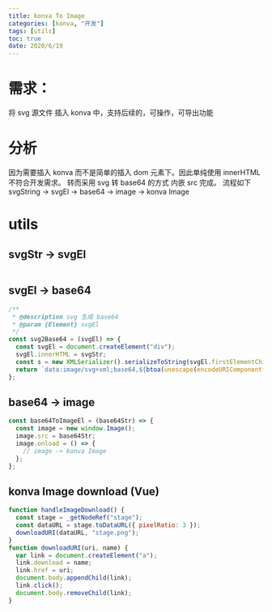 ```yaml
---
title: konva To Image
categories: [konva, "开发"]
tags: [utils]
toc: true
date: 2020/6/19
---
```


# 需求：

将 svg 源文件 插入 konva 中，支持后续的，可操作，可导出功能

# 分析

因为需要插入 konva 而不是简单的插入 dom 元素下。因此单纯使用 innerHTML 不符合开发需求。
转而采用 svg 转 base64 的方式 内嵌 src 完成。
流程如下 svgString -> svgEl -> base64 -> image -> konva Image

# utils

## svgStr -> svgEl

```js
```

## svgEl -> base64

```js
/**
 * @description svg 生成 base64
 * @param {Element} svgEl
 */
const svg2Base64 = (svgEl) => {
  const svgEl = document.createElement("div");
  svgEl.innerHTML = svgStr;
  const s = new XMLSerializer().serializeToString(svgEl.firstElementChild);
  return `data:image/svg+xml;base64,${btoa(unescape(encodeURIComponent(s)))}`;
};
```

## base64 -> image

```js
const base64ToImageEl = (base64Str) => {
  const image = new window.Image();
  image.src = base64Str;
  image.onload = () => {
    // image -> konva Image
  };
};
```

## konva Image download (Vue)

```js
function handleImageDownload() {
  const stage = _getNodeRef("stage");
  const dataURL = stage.toDataURL({ pixelRatio: 3 });
  downloadURI(dataURL, "stage.png");
}
function downloadURI(uri, name) {
  var link = document.createElement("a");
  link.download = name;
  link.href = uri;
  document.body.appendChild(link);
  link.click();
  document.body.removeChild(link);
}
```

